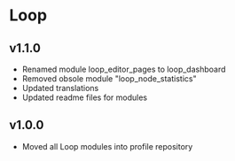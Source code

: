 # Loop

## v1.1.0

* Renamed module loop_editor_pages to loop_dashboard
* Removed obsole module "loop_node_statistics"
* Updated translations
* Updated readme files for modules


## v1.0.0

* Moved all Loop modules into profile repository
